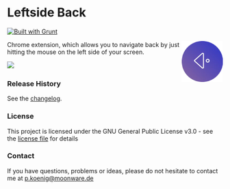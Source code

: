 # Leftside Back

[![Built with Grunt](https://cdn.gruntjs.com/builtwith.svg)](http://gruntjs.com/)

<img src="dist/img/icon/256x256.webp" width="96" align="right" />

Chrome extension, which allows you to navigate back by just hitting the mouse on the left side of your screen.

<a href="https://chrome.google.com/webstore/detail/leftside-back/gdcddfacdedphcamippdkojfngoakglg" target="_blank">
<img src="https://moonware.de/img/extensions/chromeWebStore.png" width="200" />
</a>

### Release History
See the [changelog](changelog.txt).

### License

This project is licensed under the GNU General Public License v3.0 - see the [license file](license.txt) for details

### Contact

If you have questions, problems or ideas, please do not hesitate to contact me at <a href="mailto:p.koenig@moonware.de">p.koenig@moonware.de</a>
